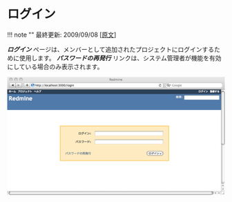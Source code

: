ログイン
========

!!! note ""
    最終更新: 2009/09/08
    [[原文](http://www.redmine.org/projects/redmine/wiki/RedmineLogin/5)]

***ログイン*** ページは、メンバーとして追加されたプロジェクトにログインするために使用します。 ***パスワードの再発行*** リンクは、システム管理者が機能を有効にしている場合のみ表示されます。

![](RedmineLogin/redmine-login.png)
